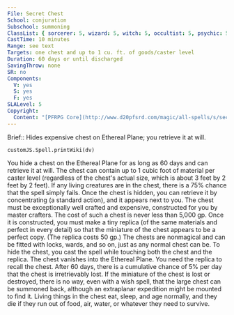 ```yaml
---
File: Secret Chest
School: conjuration
Subschool: summoning
ClassList: { sorcerer: 5, wizard: 5, witch: 5, occultist: 5, psychic: 5, mesmerist: 5, spiritualist: 5 }
CastTime: 10 minutes
Range: see text
Targets: one chest and up to 1 cu. ft. of goods/caster level
Duration: 60 days or until discharged
SavingThrow: none
SR: no
Components:
  V: yes
  S: yes
  F: yes
SLALevel: 5
Copyright:
  Content: "[PFRPG Core](http://www.d20pfsrd.com/magic/all-spells/s/secret-chest)"
---
```

Brief:: Hides expensive chest on Ethereal Plane; you retrieve it at will.

```dataviewjs
customJS.Spell.printWiki(dv)
```

You hide a chest on the Ethereal Plane for as long as 60 days and can retrieve it at will. The chest can contain up to 1 cubic foot of material per caster level (regardless of the chest's actual size, which is about 3 feet by 2 feet by 2 feet). If any living creatures are in the chest, there is a 75% chance that the spell simply fails.  Once the chest is hidden, you can retrieve it by concentrating (a standard action), and it appears next to you.  The chest must be exceptionally well crafted and expensive, constructed for you by master crafters. The cost of such a chest is never less than 5,000 gp. Once it is constructed, you must make a tiny replica (of the same materials and perfect in every detail) so that the miniature of the chest appears to be a perfect copy. (The replica costs 50 gp.) The chests are nonmagical and can be fitted with locks, wards, and so on, just as any normal chest can be.  To hide the chest, you cast the spell while touching both the chest and the replica. The chest vanishes into the Ethereal Plane.  You need the replica to recall the chest. After 60 days, there is a cumulative chance of 5% per day that the chest is irretrievably lost.  If the miniature of the chest is lost or destroyed, there is no way, even with a wish spell, that the large chest can be summoned back, although an extraplanar expedition might be mounted to find it.  Living things in the chest eat, sleep, and age normally, and they die if they run out of food, air, water, or whatever they need to survive.
